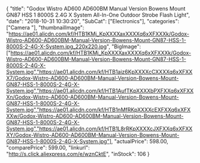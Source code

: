 {
	"title": "Godox Wistro AD600 AD600BM Manual Version Bowens Mount GN87 HSS 1 8000S 2.4G X System All-In-One Outdoor Strobe Flash Light",
	"date": "2018-10-31 10:30:20",
	"SubCat": ["Electronics"],
	"categories": ["Camera "],
	"thumbnailImage": "https://ae01.alicdn.com/kf/HTB1KMj_KpXXXXaxXXXXq6xXFXXXk/Godox-Wistro-AD600-AD600BM-Manual-Version-Bowens-Mount-GN87-HSS-1-8000S-2-4G-X-System.jpg_220x220.jpg",
	"BigImage": ["https://ae01.alicdn.com/kf/HTB1KMj_KpXXXXaxXXXXq6xXFXXXk/Godox-Wistro-AD600-AD600BM-Manual-Version-Bowens-Mount-GN87-HSS-1-8000S-2-4G-X-System.jpg","https://ae01.alicdn.com/kf/HTB1aiz6KpXXXXcCXXXXq6xXFXXX7/Godox-Wistro-AD600-AD600BM-Manual-Version-Bowens-Mount-GN87-HSS-1-8000S-2-4G-X-System.jpg","https://ae01.alicdn.com/kf/HTB1AufTKpXXXXbPXFXXq6xXFXXXn/Godox-Wistro-AD600-AD600BM-Manual-Version-Bowens-Mount-GN87-HSS-1-8000S-2-4G-X-System.jpg","https://ae01.alicdn.com/kf/HTB1nMfRKpXXXXcEXFXXq6xXFXXXw/Godox-Wistro-AD600-AD600BM-Manual-Version-Bowens-Mount-GN87-HSS-1-8000S-2-4G-X-System.jpg","https://ae01.alicdn.com/kf/HTB1L8rRKpXXXXcJXFXXq6xXFXXXY/Godox-Wistro-AD600-AD600BM-Manual-Version-Bowens-Mount-GN87-HSS-1-8000S-2-4G-X-System.jpg"],
	"actualPrice": 598.00,
	"comparePrice": 599.00,
	"linkurl": "http://s.click.aliexpress.com/e/wznCktE",
	"inStock": 106
}
